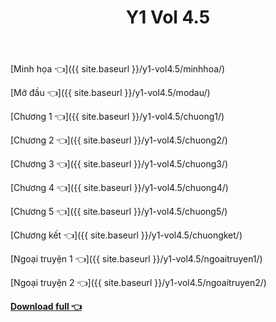 ﻿---
layout: post
title: Y1 Vol 4.5
---

[Minh họa 👈]({{ site.baseurl }}/y1-vol4.5/minhhoa/)

[Mở đầu 👈]({{ site.baseurl }}/y1-vol4.5/modau/)

[Chương 1 👈]({{ site.baseurl }}/y1-vol4.5/chuong1/)

[Chương 2 👈]({{ site.baseurl }}/y1-vol4.5/chuong2/)

[Chương 3 👈]({{ site.baseurl }}/y1-vol4.5/chuong3/)

[Chương 4 👈]({{ site.baseurl }}/y1-vol4.5/chuong4/)

[Chương 5 👈]({{ site.baseurl }}/y1-vol4.5/chuong5/)

[Chương kết 👈]({{ site.baseurl }}/y1-vol4.5/chuongket/)

[Ngoại truyện 1 👈]({{ site.baseurl }}/y1-vol4.5/ngoaitruyen1/)

[Ngoại truyện 2 👈]({{ site.baseurl }}/y1-vol4.5/ngoaitruyen2/)



[**Download full 👈**](https://ll.rf.gd/Share/cote.ga/y1/vol4.5.docx)
